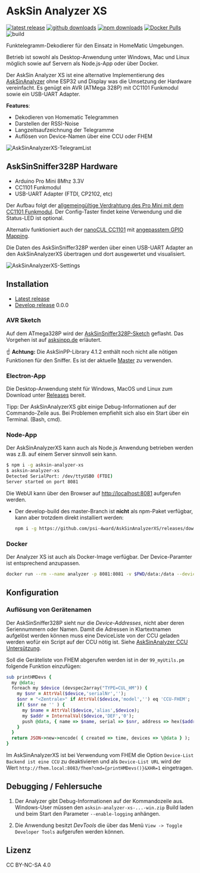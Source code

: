 # AskSin Analyzer XS

[![latest release](https://img.shields.io/github/v/release/psi-4ward/AskSinAnalyzerXS)](https://github.com/psi-4ward/AskSinAnalyzerXS/releases/latest)
[![github downloads](https://img.shields.io/github/downloads/psi-4ward/asksinanalyzerxs/total.svg?color=%23a7a71f&label=github%20downloads)](https://github.com/psi-4ward/AskSinAnalyzerXS/releases/latest) 
[![npm downloads](https://img.shields.io/npm/dt/asksin-analyzer-xs?color=%23a7a71f&label=npm%20downloads&)](https://www.npmjs.com/package/asksin-analyzer-xs)
[![Docker Pulls](https://img.shields.io/docker/pulls/psitrax/asksinanalyzer.svg?color=%23a7a71f&label=docker%20pulls)](https://hub.docker.com/r/psitrax/asksinanalyzer/)
![build](https://api.travis-ci.org/psi-4ward/AskSinAnalyzerXS.svg?branch=master)

Funktelegramm-Dekodierer für den Einsatz in HomeMatic Umgebungen.

Betrieb ist sowohl als Desktop-Anwendung unter Windows, Mac und Linux möglich sowie auf Servern als Node.js-App oder über Docker.

Der AskSin Analyzer XS ist eine alternative Implementierung des [AskSinAnalyzer](https://github.com/jp112sdl/AskSinAnalyzer) ohne ESP32 und Display was die Umsetzung der Hardware vereinfacht. Es genügt ein AVR (ATMega 328P) mit CC1101 Funkmodul sowie ein USB-UART Adapter.

**Features**:
* Dekodieren von Homematic Telegrammen
* Darstellen der RSSI-Noise
* Langzeitsaufzeichnung der Telegramme
* Auflösen von Device-Namen über eine CCU oder FHEM

![AskSinAnalyzerXS-TelegramList](https://raw.githubusercontent.com/psi-4ward/AskSinAnalyzerXS/master/docs/AskSinAnalyzerXS-TelegramList.png)

## AskSinSniffer328P Hardware

* Arduino Pro Mini 8Mhz 3.3V
* CC1101 Funkmodul
* USB-UART Adapter (FTDI, CP2102, etc)

Der Aufbau folgt der [allgemeingültige Verdrahtung des Pro Mini mit dem CC1101 Funkmodul](https://asksinpp.de/Grundlagen/01_hardware.html#verdrahtung). Der Config-Taster findet keine Verwendung und die Status-LED ist optional. 

Alternativ funktioniert auch der [nanoCUL CC1101](https://www.nanocul.de/) mit [angepasstem GPIO Mapping](https://homematic-forum.de/forum/viewtopic.php?f=76&t=56395&start=10#p562580).

Die Daten des AskSinSniffer328P werden über einen USB-UART Adapter an den AskSinAnalyzerXS übertragen und dort ausgewertet und visualisiert.

![AskSinAnalyzerXS-Settings](https://raw.githubusercontent.com/psi-4ward/AskSinAnalyzerXS/master/docs/AskSinAnalyzerXS-Settings.png)


## Installation

* [Latest release](https://github.com/psi-4ward/AskSinAnalyzerXS/releases/latest)
* [Develop release](https://github.com/psi-4ward/AskSinAnalyzerXS/releases/tag/0.0.0) 0.0.0

### AVR Sketch

Auf dem ATmega328P wird der [AskSinSniffer328P-Sketch](https://github.com/jp112sdl/AskSinAnalyzer/tree/master/AskSinSniffer328P) geflasht. Das Vorgehen ist auf [asksinpp.de](https://asksinpp.de/Grundlagen/) erläutert.

:point_up: **Achtung:** Die AskSinPP-Library 4.1.2 enthält noch nicht alle nötigen Funktionen für den Sniffer. Es ist der aktuelle [Master](https://github.com/pa-pa/AskSinPP/archive/master.zip) zu verwenden.

### Electron-App

Die Desktop-Anwendung steht für Windows, MacOS und Linux zum Download unter [Releases](https://github.com/psi-4ward/AskSinAnalyzerXS/releases) bereit.

Tipp: Der AskSinAnalyzerXS gibt einige Debug-Informationen auf der Commando-Zeile aus. Bei Problemen empfiehlt sich also ein Start über ein Terminal. (Bash, cmd).

### Node-App

Der AskSinAnalyzerXS kann auch als Node.js Anwendung betrieben werden was z.B. auf einem Server sinnvoll sein kann.

```bash
$ npm i -g asksin-analyzer-xs
$ asksin-analyzer-xs
Detected SerialPort: /dev/ttyUSB0 (FTDI)
Server started on port 8081
```

Die WebUI kann über den Browser auf [http://localhost:8081](http://localhost:8081) aufgerufen werden.

* Der develop-build des master-Branch ist **nicht** als npm-Paket verfügbar, kann aber trotzdem direkt installiert werden:
  ```bash
  npm i -g https://github.com/psi-4ward/AskSinAnalyzerXS/releases/download/0.0.0/asksin-analyzer-xs-0.0.0-node.tar.gz
  ```

### Docker

Der Analyzer XS ist auch als Docker-Image verfügbar. Der Device-Paramter ist entsprechend anzupassen.

```bash
docker run --rm --name analyzer -p 8081:8081 -v $PWD/data:/data --device=/dev/ttyUSB0 psitrax/asksinanalyzer
```


## Konfiguration

### Auflösung von Gerätenamen

Der AskSinSniffer328P sieht nur die _Device-Addresses_, nicht aber deren Seriennummern oder Namen. Damit die Adressen in Klartextnamen aufgelöst werden können muss eine DeviceListe von der CCU geladen werden wofür ein Script auf der CCU nötig ist. Siehe [AskSinAnalyzer CCU Untersützung](https://github.com/jp112sdl/AskSinAnalyzer/wiki/CCU_Unterst%C3%BCtzung).

Soll die Geräteliste von FHEM abgerufen werden ist in der `99_myUtils.pm` folgende Funktion einzufügen:

```ruby
sub printHMDevs {
  my @data;
  foreach my $device (devspec2array("TYPE=CUL_HM")) {
    my $snr = AttrVal($device,'serialNr','');
	$snr = "<Zentrale>" if AttrVal($device,'model','') eq 'CCU-FHEM';
	if( $snr ne '' ) {
	  my $name = AttrVal($device,'alias',$device);
	  my $addr = InternalVal($device,'DEF','0');
	  push @data, { name => $name, serial => $snr, address => hex($addr) };
	}
  }
  return JSON->new->encode( { created => time, devices => \@data } );
}
```

Im AskSinAnalyzerXS ist bei Verwendung vom FHEM die Option `Device-List Backend ist eine CCU` zu deaktivieren und als `Device-List URL` wird der Wert `http://fhem.local:8083/fhem?cmd={printHMDevs()}&XHR=1` eingetragen.

## Debugging / Fehlersuche

1. Der Analyzer gibt Debug-Informationen auf der Kommandozeile aus. Windows-User müssen den `asksin-analyzer-xs-...-win.zip` Build laden und beim Start den Parameter `--enable-logging` anhängen.

2. Die Anwendung besitzt _DevTools_ die über das Menü `View -> Toggle Developer Tools` aufgerufen werden können.

## Lizenz

CC BY-NC-SA 4.0
